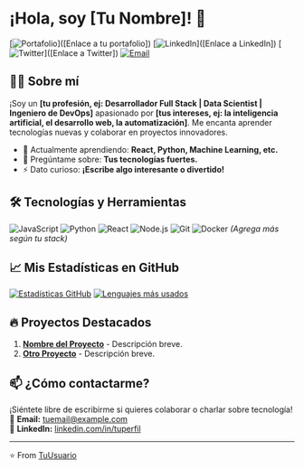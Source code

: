 # ¡Hola, soy [Tu Nombre]! 👋

[![Portafolio](https://img.shields.io/badge/-Portafolio-FF5722?style=flat&logo=google-chrome&logoColor=white)]([Enlace a tu portafolio])
[![LinkedIn](https://img.shields.io/badge/-LinkedIn-0077B5?style=flat&logo=linkedin&logoColor=white)]([Enlace a LinkedIn])
[![Twitter](https://img.shields.io/badge/-Twitter-1DA1F2?style=flat&logo=twitter&logoColor=white)]([Enlace a Twitter])
[![Email](https://img.shields.io/badge/-Email-D14836?style=flat&logo=gmail&logoColor=white)](mailto:tuemail@example.com)

## 👨‍💻 Sobre mí
¡Soy un **[tu profesión, ej: Desarrollador Full Stack | Data Scientist | Ingeniero de DevOps]** apasionado por **[tus intereses, ej: la inteligencia artificial, el desarrollo web, la automatización]**. Me encanta aprender tecnologías nuevas y colaborar en proyectos innovadores.

- 🌱 Actualmente aprendiendo: **React, Python, Machine Learning, etc.**
- 💬 Pregúntame sobre: **Tus tecnologías fuertes.**
- ⚡ Dato curioso: **¡Escribe algo interesante o divertido!**

## 🛠 Tecnologías y Herramientas
![JavaScript](https://img.shields.io/badge/-JavaScript-F7DF1E?style=flat&logo=javascript&logoColor=black)
![Python](https://img.shields.io/badge/-Python-3776AB?style=flat&logo=python&logoColor=white)
![React](https://img.shields.io/badge/-React-61DAFB?style=flat&logo=react&logoColor=black)
![Node.js](https://img.shields.io/badge/-Node.js-339933?style=flat&logo=node.js&logoColor=white)
![Git](https://img.shields.io/badge/-Git-F05032?style=flat&logo=git&logoColor=white)
![Docker](https://img.shields.io/badge/-Docker-2496ED?style=flat&logo=docker&logoColor=white)
*(Agrega más según tu stack)*

## 📈 Mis Estadísticas en GitHub
[![Estadísticas GitHub](https://github-readme-stats.vercel.app/api?username=tuusuario&show_icons=true&theme=radical)](https://github.com/tuusuario)
[![Lenguajes más usados](https://github-readme-stats.vercel.app/api/top-langs/?username=tuusuario&layout=compact&theme=radical)](https://github.com/tuusuario)

## 🔥 Proyectos Destacados
1. **[Nombre del Proyecto](https://github.com/tuusuario/repositorio)** - Descripción breve.
2. **[Otro Proyecto](https://github.com/tuusuario/repositorio)** - Descripción breve.

## 📫 ¿Cómo contactarme?
¡Siéntete libre de escribirme si quieres colaborar o charlar sobre tecnología!  
📧 **Email:** [tuemail@example.com](mailto:tuemail@example.com)  
🔗 **LinkedIn:** [linkedin.com/in/tuperfil](https://linkedin.com/in/tuperfil)

---

⭐️ From [TuUsuario](https://github.com/TuUsuario)
